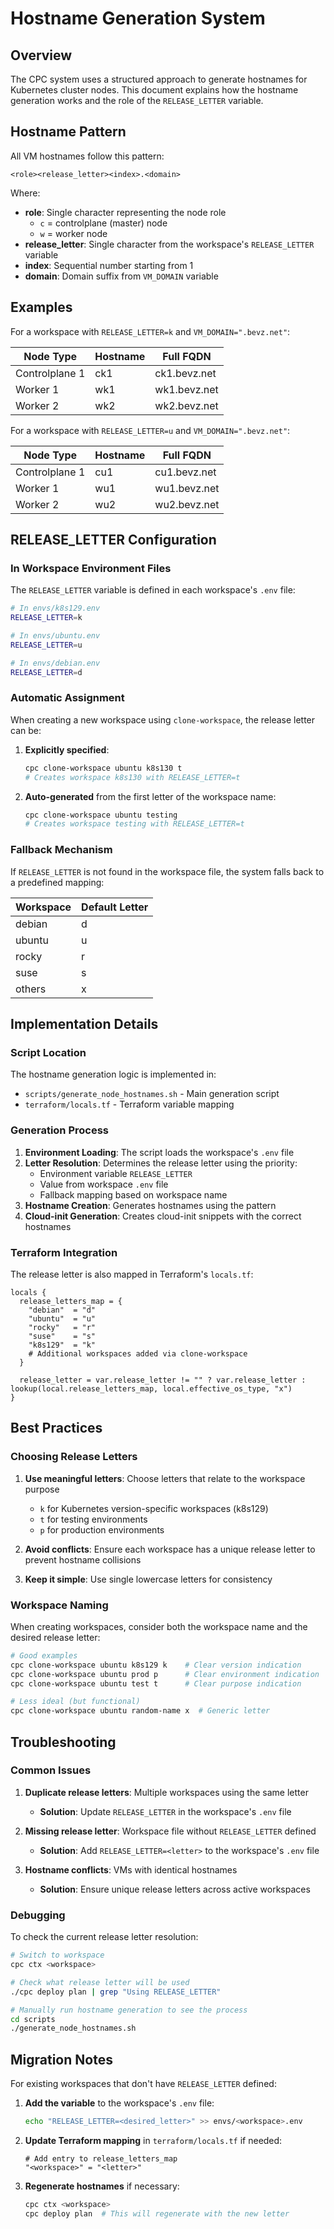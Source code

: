 # Hostname Generation System

## Overview

The CPC system uses a structured approach to generate hostnames for Kubernetes cluster nodes. This document explains how the hostname generation works and the role of the `RELEASE_LETTER` variable.

## Hostname Pattern

All VM hostnames follow this pattern:
```
<role><release_letter><index>.<domain>
```

Where:
- **role**: Single character representing the node role
  - `c` = controlplane (master) node
  - `w` = worker node
- **release_letter**: Single character from the workspace's `RELEASE_LETTER` variable
- **index**: Sequential number starting from 1
- **domain**: Domain suffix from `VM_DOMAIN` variable

## Examples

For a workspace with `RELEASE_LETTER=k` and `VM_DOMAIN=".bevz.net"`:

| Node Type | Hostname | Full FQDN |
|-----------|----------|-----------|
| Controlplane 1 | ck1 | ck1.bevz.net |
| Worker 1 | wk1 | wk1.bevz.net |
| Worker 2 | wk2 | wk2.bevz.net |

For a workspace with `RELEASE_LETTER=u` and `VM_DOMAIN=".bevz.net"`:

| Node Type | Hostname | Full FQDN |
|-----------|----------|-----------|
| Controlplane 1 | cu1 | cu1.bevz.net |
| Worker 1 | wu1 | wu1.bevz.net |
| Worker 2 | wu2 | wu2.bevz.net |

## RELEASE_LETTER Configuration

### In Workspace Environment Files

The `RELEASE_LETTER` variable is defined in each workspace's `.env` file:

```bash
# In envs/k8s129.env
RELEASE_LETTER=k

# In envs/ubuntu.env  
RELEASE_LETTER=u

# In envs/debian.env
RELEASE_LETTER=d
```

### Automatic Assignment

When creating a new workspace using `clone-workspace`, the release letter can be:

1. **Explicitly specified**:
   ```bash
   cpc clone-workspace ubuntu k8s130 t
   # Creates workspace k8s130 with RELEASE_LETTER=t
   ```

2. **Auto-generated** from the first letter of the workspace name:
   ```bash
   cpc clone-workspace ubuntu testing
   # Creates workspace testing with RELEASE_LETTER=t
   ```

### Fallback Mechanism

If `RELEASE_LETTER` is not found in the workspace file, the system falls back to a predefined mapping:

| Workspace | Default Letter |
|-----------|----------------|
| debian | d |
| ubuntu | u |
| rocky | r |
| suse | s |
| others | x |

## Implementation Details

### Script Location

The hostname generation logic is implemented in:
- `scripts/generate_node_hostnames.sh` - Main generation script
- `terraform/locals.tf` - Terraform variable mapping

### Generation Process

1. **Environment Loading**: The script loads the workspace's `.env` file
2. **Letter Resolution**: Determines the release letter using the priority:
   - Environment variable `RELEASE_LETTER`
   - Value from workspace `.env` file
   - Fallback mapping based on workspace name
3. **Hostname Creation**: Generates hostnames using the pattern
4. **Cloud-init Generation**: Creates cloud-init snippets with the correct hostnames

### Terraform Integration

The release letter is also mapped in Terraform's `locals.tf`:

```hcl
locals {
  release_letters_map = {
    "debian"  = "d"
    "ubuntu"  = "u"
    "rocky"   = "r"
    "suse"    = "s"
    "k8s129"  = "k"
    # Additional workspaces added via clone-workspace
  }
  
  release_letter = var.release_letter != "" ? var.release_letter : lookup(local.release_letters_map, local.effective_os_type, "x")
}
```

## Best Practices

### Choosing Release Letters

1. **Use meaningful letters**: Choose letters that relate to the workspace purpose
   - `k` for Kubernetes version-specific workspaces (k8s129)
   - `t` for testing environments
   - `p` for production environments

2. **Avoid conflicts**: Ensure each workspace has a unique release letter to prevent hostname collisions

3. **Keep it simple**: Use single lowercase letters for consistency

### Workspace Naming

When creating workspaces, consider both the workspace name and the desired release letter:

```bash
# Good examples
cpc clone-workspace ubuntu k8s129 k    # Clear version indication
cpc clone-workspace ubuntu prod p      # Clear environment indication
cpc clone-workspace ubuntu test t      # Clear purpose indication

# Less ideal (but functional)
cpc clone-workspace ubuntu random-name x  # Generic letter
```

## Troubleshooting

### Common Issues

1. **Duplicate release letters**: Multiple workspaces using the same letter
   - **Solution**: Update `RELEASE_LETTER` in the workspace's `.env` file

2. **Missing release letter**: Workspace file without `RELEASE_LETTER` defined
   - **Solution**: Add `RELEASE_LETTER=<letter>` to the workspace's `.env` file

3. **Hostname conflicts**: VMs with identical hostnames
   - **Solution**: Ensure unique release letters across active workspaces

### Debugging

To check the current release letter resolution:

```bash
# Switch to workspace
cpc ctx <workspace>

# Check what release letter will be used
./cpc deploy plan | grep "Using RELEASE_LETTER"

# Manually run hostname generation to see the process
cd scripts
./generate_node_hostnames.sh
```

## Migration Notes

For existing workspaces that don't have `RELEASE_LETTER` defined:

1. **Add the variable** to the workspace's `.env` file:
   ```bash
   echo "RELEASE_LETTER=<desired_letter>" >> envs/<workspace>.env
   ```

2. **Update Terraform mapping** in `terraform/locals.tf` if needed:
   ```hcl
   # Add entry to release_letters_map
   "<workspace>" = "<letter>"
   ```

3. **Regenerate hostnames** if necessary:
   ```bash
   cpc ctx <workspace>
   cpc deploy plan  # This will regenerate with the new letter
   ```
